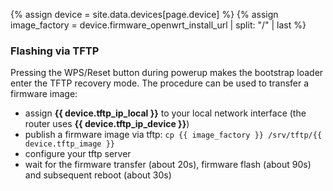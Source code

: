 {% assign device = site.data.devices[page.device] %}
{% assign image_factory = device.firmware_openwrt_install_url | split: "/" | last %}
### Flashing via TFTP

Pressing the WPS/Reset button during powerup makes the bootstrap loader enter
the TFTP recovery mode. The procedure can be used to transfer a firmware image:

* assign **{{ device.tftp_ip_local }}** to your local network interface (the router uses **{{ device.tftp_ip_device }}**)
* publish a firmware image via tftp: `cp {{ image_factory }} /srv/tftp/{{ device.tftp_image }}`
* configure your tftp server
* wait for the firmware transfer (about 20s), firmware flash (about 90s) and subsequent reboot (about 30s)


